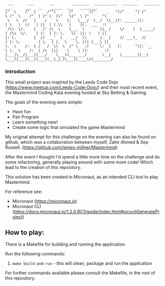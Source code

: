 ```$xslt
 ___      ___       __        ________  ___________  _______   _______   ___      ___   __    _____  ___   ________   
|"  \    /"  |     /""\      /"       )("     _   ")/"     "| /"      \ |"  \    /"  | |" \  (\"   \|"  \ |"      "\  
 \   \  //   |    /    \    (:   \___/  )__/  \\__/(: ______)|:        | \   \  //   | ||  | |.\\   \    |(.  ___  :) 
 /\\  \/.    |   /' /\  \    \___  \       \\_ /    \/    |  |_____/   ) /\\  \/.    | |:  | |: \.   \\  ||: \   ) || 
|: \.        |  //  __'  \    __/  \\      |.  |    // ___)_  //      / |: \.        | |.  | |.  \    \. |(| (___\ || 
|.  \    /:  | /   /  \\  \  /" \   :)     \:  |   (:      "||:  __   \ |.  \    /:  | /\  |\|    \    \ ||:       :) 
|___|\__/|___|(___/    \___)(_______/       \__|    \_______)|__|  \___)|___|\__/|___|(__\_|_)\___|\____\)(________/  

```

### Introduction
This small project was inspired by the Leeds Code Dojo (https://www.meetup.com/Leeds-Code-Dojo/) and their most recent 
event, the Mastermind Coding Kata evening hosted at Sky Betting & Gaming.

The goals of the evening were simple:
- Have fun
- Pair Program
- Learn something new!
- Create some logic that simulated the game Mastermind

My original attempt for this challenge on the evening can also be found on github, which was a collaboration between myself, Zahir Ahmed & Sep Russell. (https://github.com/james-millner/Mastermind)

After the event I thought I'd spend a little more time on the challenge and do some refactoring, generally playing around with some more code! 
Which lead to the creation of this repository.

This solution has been created in Micronaut, as an intended CLI tool to play Mastermind. 

For reference see:

- Micronaut (https://micronaut.io)
- Micronaut CLI (https://docs.micronaut.io/1.2.0.RC1/guide/index.html#picocliGenerateProject)

## How to play:

There is a Makefile for building and running the application. 

Run the following commands:
1. `make build-and-run` - this will clean, package and run the application

For further commands available please consult the Makefile, in the root of this repository.
